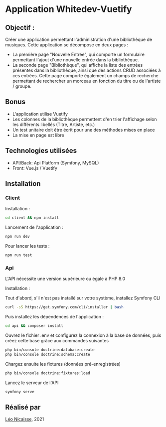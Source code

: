# Application Whitedev-Vuetify

## Objectif :

Créer une application permettant l'administration d'une bibliothèque de musiques.
Cette application se décompose en deux pages :

- La première page "Nouvelle Entrée", qui comporte un formulaire permettant l'ajout d'une nouvelle entrée dans la bibliothèque.
- La seconde page "Bibliothèque", qui affiche la liste des entrées présentes dans la bibliothèque, ainsi que des actions CRUD associées à ces entrées. Cette page comporte également un champs de recherche permettant de rechercher un morceau en fonction du titre ou de l'artiste / groupe.

## Bonus

- L'application utilise Vuetify
- Les colonnes de la bibliothèque permettent d'en trier l'affichage selon les différents libellés (Titre, Artiste, etc.)
- Un test unitaire doit être écrit pour une des méthodes mises en place
- La mise en page est libre

## Technologies utilisées

- API/Back: Api Platform (Symfony, MySQL)
- Front: Vue.js / Vuetify

## Installation

### Client

Installation :
```sh
cd client && npm install
```

Lancement de l'application :
```sh
npm run dev
```

Pour lancer les tests :
```sh
npm run test
```

### Api

L'API nécessite une version supérieure ou égale à PHP 8.0

Installation :

Tout d'abord, s'il n'est pas installé sur votre système, installez Symfony CLI
```sh
curl -sS https://get.symfony.com/cli/installer | bash
```

Puis installez les dépendences de l'application :
```sh
cd api && composer install
```

Ouvrez le fichier .env et configurez la connexion à la base de données, puis créez cette base grâce aux commandes suivantes
```sh
php bin/console doctrine:database:create
php bin/console doctrine:schema:create
```

Chargez ensuite les fixtures (données pré-enregistrées)
```sh
php bin/console doctrine:fixtures:load
```
Lancez le serveur de l'API
```sh
symfony serve
```

## Réalisé par

[Léo Nicaisse](https://leonicaisse.fr), 2021
